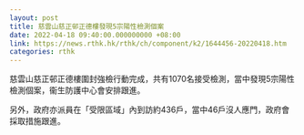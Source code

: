 ```yaml
---
layout: post
title: 慈雲山慈正邨正德樓發現5宗陽性檢測個案
date: 2022-04-18 09:40:00.000000000 +08:00
link: https://news.rthk.hk/rthk/ch/component/k2/1644456-20220418.htm
categories: rthk
---
```


慈雲山慈正邨正德樓圍封強檢行動完成，共有1070名接受檢測，當中發現5宗陽性檢測個案，衞生防護中心會安排跟進。

另外，政府亦派員在「受限區域」內到訪約436戶，當中46戶沒人應門，政府會採取措施跟進。
